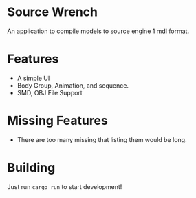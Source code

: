 # Source Wrench

An application to compile models to source engine 1 mdl format.

# Features

-   A simple UI
-   Body Group, Animation, and sequence.
-   SMD, OBJ File Support

# Missing Features

-   There are too many missing that listing them would be long.

# Building

Just run `cargo run` to start development!
